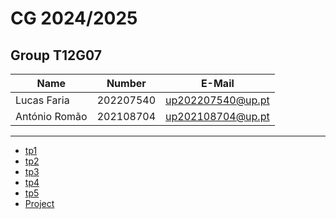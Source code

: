 # CG 2024/2025

## Group T12G07
| Name             | Number    | E-Mail             |
| ---------------- | --------- | ------------------ |
| Lucas Faria         | 202207540 | up202207540@up.pt                |
| António Romão        | 202108704 | up202108704@up.pt                |

----

  - [tp1](tp1/README.md)
  - [tp2](tp2/README.md)
  - [tp3](tp3/README.md)
  - [tp4](tp4/README.md)
  - [tp5](tp5/README.md)
  - [Project](proj/README.md)